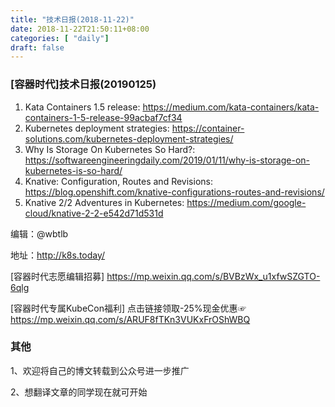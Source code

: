 ```yaml
--- 
title: "技术日报(2018-11-22)" 
date: 2018-11-22T21:50:11+08:00
categories: [ "daily"]
draft: false
---
```

### [容器时代]技术日报(20190125)

1. Kata Containers 1.5 release: <https://medium.com/kata-containers/kata-containers-1-5-release-99acbaf7cf34>
2. Kubernetes deployment strategies: <https://container-solutions.com/kubernetes-deployment-strategies/>
3. Why Is Storage On Kubernetes So Hard?: <https://softwareengineeringdaily.com/2019/01/11/why-is-storage-on-kubernetes-is-so-hard/>
4. Knative: Configuration, Routes and Revisions: <https://blog.openshift.com/knative-configurations-routes-and-revisions/> 
5. Knative 2/2 Adventures in Kubernetes: <https://medium.com/google-cloud/knative-2-2-e542d71d531d>

编辑：@wbtlb

地址：<http://k8s.today/>

[容器时代志愿编辑招募] <https://mp.weixin.qq.com/s/BVBzWx_u1xfwSZGTO-6qlg>

[容器时代专属KubeCon福利] 点击链接领取-25%现金优惠☞ <https://mp.weixin.qq.com/s/ARUF8fTKn3VUKxFrOShWBQ>

### 其他

1、欢迎将自己的博文转载到公众号进一步推广

2、想翻译文章的同学现在就可开始
